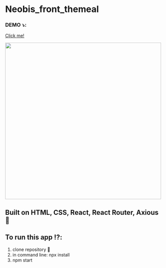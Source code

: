 
# Neobis_front_themeal



### DEMO :arrow_heading_down::
 [Click me!](https://neobis-front-themeal.vercel.app/)



[<img  height="500em" src="https://github.com/katyakan/neobis_front_themeal/assets/106536102/b4e2e645-ad82-4b54-99b3-74ce43bc5739" />][site]

## Built on HTML, CSS, React, React Router, Axious :hammer: 

## To run this app :interrobang::
1. clone repository :floppy_disk:
2. in command line: npx install
3. npm start


 
 
 
 [site]: https://neobis-front-themeal.vercel.app/
